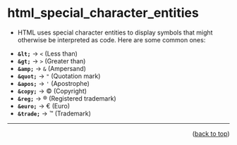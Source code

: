<a name="topage"></a>

# html_special_character_entities

* HTML uses special character entities to display symbols that might otherwise be interpreted as code. Here are some common ones:

- **`&lt;`** → `<` (Less than)
- **`&gt;`** → `>` (Greater than)
- **`&amp;`** → `&` (Ampersand)
- **`&quot;`** → `"` (Quotation mark)
- **`&apos;`** → `'` (Apostrophe)
- **`&copy;`** → © (Copyright)
- **`&reg;`** → ® (Registered trademark)
- **`&euro;`** → € (Euro)
- **`&trade;`** → ™ (Trademark)

----

<p align="right">(<a href="#topage">back to top</a>)</p>
<br/>
<br/>
